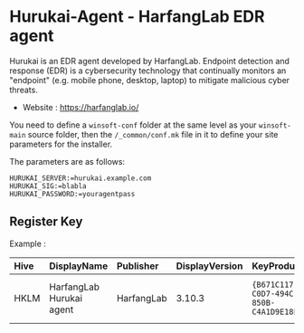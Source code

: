 # Hurukai-Agent - HarfangLab EDR agent

Hurukai is an EDR agent developed by HarfangLab.
Endpoint detection and response (EDR) is a cybersecurity technology that continually monitors an "endpoint" (e.g. mobile phone, desktop, laptop) to mitigate malicious cyber threats.

* Website : https://harfanglab.io/

You need to define a `winsoft-conf` folder at the same level as your `winsoft-main` source folder, then the `/_common/conf.mk` file in it to define your site parameters for the installer.

The parameters are as follows:
```
HURUKAI_SERVER:=hurukai.example.com
HURUKAI_SIG:=blabla
HURUKAI_PASSWORD:=youragentpass
```


## Register Key

Example :

 | Hive | DisplayName | Publisher | DisplayVersion | KeyProduct | UninstallExe |
 |:---- |:----------- |:--------- |:-------------- |:---------- |:------------ |
 | HKLM | HarfangLab Hurukai agent | HarfangLab | 3.10.3 | `{B671C117-C0D7-494C-850B-C4A1D9E18E5C}` | `MsiExec.exe /X{B671C117-C0D7-494C-850B-C4A1D9E18E5C}` |
